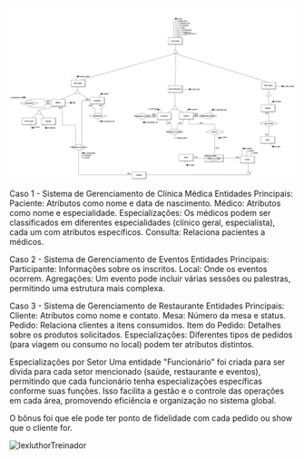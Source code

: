 ![PngDoBD](https://github.com/EduCamelo/ProjBD1/blob/master/Circo_de_luzes.png)

Caso 1 - Sistema de Gerenciamento de Clínica Médica
Entidades Principais:
  Paciente: Atributos como nome e data de nascimento.
  Médico: Atributos como nome e especialidade.
    Especializações: Os médicos podem ser classificados em diferentes especialidades (clínico geral, especialista), cada um com atributos específicos.
  Consulta: Relaciona pacientes a médicos.
  
Caso 2 - Sistema de Gerenciamento de Eventos
Entidades Principais:
  Participante: Informações sobre os inscritos.
  Local: Onde os eventos ocorrem.
  Agregações: Um evento pode incluir várias sessões ou palestras, permitindo uma estrutura mais complexa.

Caso 3 - Sistema de Gerenciamento de Restaurante
Entidades Principais:
  Cliente: Atributos como nome e contato.
  Mesa: Número da mesa e status.
  Pedido: Relaciona clientes a itens consumidos.
  Item do Pedido: Detalhes sobre os produtos solicitados.
  Especializações: Diferentes tipos de pedidos (para viagem ou consumo no local) podem ter atributos distintos.

Especializações por Setor
Uma entidade "Funcionário" foi criada para ser divida para cada setor mencionado (saúde, restaurante e eventos), permitindo que cada funcionário tenha especializações específicas conforme suas funções. Isso facilita a gestão e o controle das operações em cada área, promovendo eficiência e organização no sistema global.

O bônus foi que ele pode ter ponto de fidelidade com cada pedido ou show que o cliente for.

![lexluthorTreinador](https://www.google.com/url?sa=i&url=https%3A%2F%2Fwww.mypokecard.com%2Fen%2FGallery%2FPokemon-Lex-Luthor-7&psig=AOvVaw3Qkv6Xpix8sKo3iM4I6703&ust=1727305210169000&source=images&cd=vfe&opi=89978449&ved=0CBQQjRxqFwoTCKCajrvX3IgDFQAAAAAdAAAAABAE)
